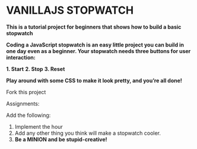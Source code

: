 # VANILLAJS STOPWATCH

**This is a tutorial project for beginners that shows how to build a basic stopwatch**

**Coding a JavaScript stopwatch is an easy little project you can build in one day even as a beginner. Your stopwatch needs three buttons for user interaction:**

**1.    Start**
**2.    Stop**
**3.    Reset**

**Play around with some CSS to make it look pretty, and you’re all done!**

Fork this project

Assignments:

Add the following:

1.  Implement the hour
2.  Add any other thing you think will make a stopwatch cooler.
3.  **Be a MINION and be stupid-creative!**